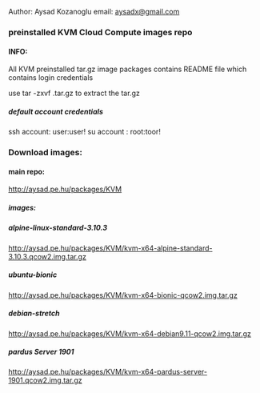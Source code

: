 
 Author: Aysad Kozanoglu
  email: aysadx@gmail.com

### preinstalled KVM Cloud Compute images  repo

#### INFO:

All KVM preinstalled tar.gz image  packages contains README file which contains login credentials 

use tar -zxvf <IMGPACKAGE>.tar.gz to extract the tar.gz 


##### default account credentials
ssh account: user:user!
su account : root:toor!

### Download images:

#### main repo:
http://aysad.pe.hu/packages/KVM

##### images:

##### alpine-linux-standard-3.10.3
http://aysad.pe.hu/packages/KVM/kvm-x64-alpine-standard-3.10.3.qcow2.img.tar.gz

##### ubuntu-bionic
http://aysad.pe.hu/packages/KVM/kvm-x64-bionic-qcow2.img.tar.gz

##### debian-stretch
http://aysad.pe.hu/packages/KVM/kvm-x64-debian9.11-qcow2.img.tar.gz

##### pardus Server 1901
http://aysad.pe.hu/packages/KVM/kvm-x64-pardus-server-1901.qcow2.img.tar.gz
